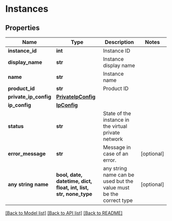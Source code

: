 # Instances


## Properties
Name | Type | Description | Notes
------------ | ------------- | ------------- | -------------
**instance_id** | **int** | Instance ID | 
**display_name** | **str** | Instance display name | 
**name** | **str** | Instance name | 
**product_id** | **str** | Product ID | 
**private_ip_config** | [**PrivateIpConfig**](PrivateIpConfig.md) |  | 
**ip_config** | [**IpConfig**](IpConfig.md) |  | 
**status** | **str** | State of the instance in the virtual private network | 
**error_message** | **str** | Message in case of an error. | [optional] 
**any string name** | **bool, date, datetime, dict, float, int, list, str, none_type** | any string name can be used but the value must be the correct type | [optional]

[[Back to Model list]](../README.md#documentation-for-models) [[Back to API list]](../README.md#documentation-for-api-endpoints) [[Back to README]](../README.md)


